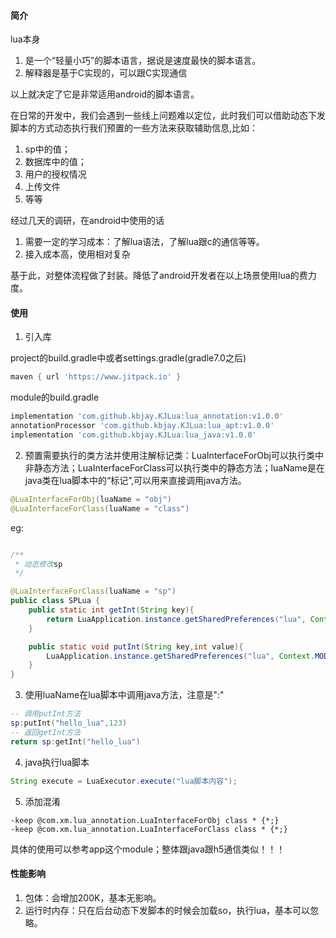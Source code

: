 #### 简介
lua本身
1. 是一个“轻量小巧”的脚本语言，据说是速度最快的脚本语言。
2. 解释器是基于C实现的，可以跟C实现通信

以上就决定了它是非常适用android的脚本语言。
   
在日常的开发中，我们会遇到一些线上问题难以定位，此时我们可以借助动态下发脚本的方式动态执行我们预置的一些方法来获取辅助信息,比如：
1. sp中的值；
2. 数据库中的值；
3. 用户的授权情况
4. 上传文件
5. 等等

经过几天的调研，在android中使用的话
1. 需要一定的学习成本：了解lua语法，了解lua跟c的通信等等。
2. 接入成本高，使用相对复杂
   
基于此，对整体流程做了封装。降低了android开发者在以上场景使用lua的费力度。

#### 使用
1. 引入库

project的build.gradle中或者settings.gradle(gradle7.0之后)
```groovy
maven { url 'https://www.jitpack.io' }
```

module的build.gradle
```groovy
implementation 'com.github.kbjay.KJLua:lua_annotation:v1.0.0'
annotationProcessor 'com.github.kbjay.KJLua:lua_apt:v1.0.0'
implementation 'com.github.kbjay.KJLua:lua_java:v1.0.0'
```

2. 预置需要执行的类方法并使用注解标记类：LuaInterfaceForObj可以执行类中非静态方法；LuaInterfaceForClass可以执行类中的静态方法；luaName是在java类在lua脚本中的“标记”,可以用来直接调用java方法。
```JAVA
@LuaInterfaceForObj(luaName = "obj")
@LuaInterfaceForClass(luaName = "class")
```
eg:
```java

/**
 * 动态修改sp
 */

@LuaInterfaceForClass(luaName = "sp")
public class SPLua {
    public static int getInt(String key){
        return LuaApplication.instance.getSharedPreferences("lua", Context.MODE_PRIVATE).getInt(key,0);
    }

    public static void putInt(String key,int value){
        LuaApplication.instance.getSharedPreferences("lua", Context.MODE_PRIVATE).edit().putInt(key,value).apply();
    }
}
```

3. 使用luaName在lua脚本中调用java方法，注意是":"
```lua
-- 调用putInt方法
sp:putInt("hello_lua",123)
-- 返回getInt方法
return sp:getInt("hello_lua")
```

4. java执行lua脚本
```java
String execute = LuaExecutor.execute("lua脚本内容");
```

5. 添加混淆
```properties
-keep @com.xm.lua_annotation.LuaInterfaceForObj class * {*;}
-keep @com.xm.lua_annotation.LuaInterfaceForClass class * {*;}
```

具体的使用可以参考app这个module；整体跟java跟h5通信类似！！！

#### 性能影响
1. 包体：会增加200K，基本无影响。
2. 运行时内存：只在后台动态下发脚本的时候会加载so，执行lua，基本可以忽略。